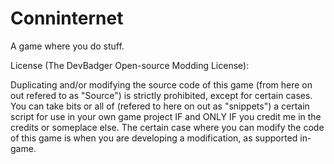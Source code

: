 # Conninternet
A game where you do stuff.

License (The DevBadger Open-source Modding License):

Duplicating and/or modifying the source code of this game (from here on out refered to as "Source") is strictly prohibited, except for certain cases. You can take bits or all of (refered to here on out as "snippets") a certain script for use in your own game project IF and ONLY IF you credit me in the credits or someplace else. The certain case where you can modify the code of this game is when you are developing a modification, as supported in-game.
